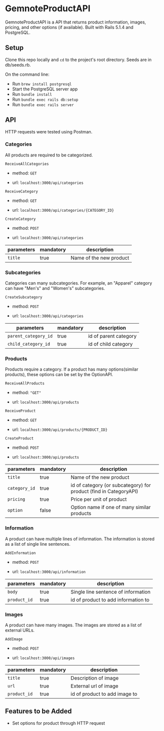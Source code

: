 # GemnoteProductAPI

GemnoteProductAPI is a API that returns product information, images, pricing, and other options (if available). Built with Rails 5.1.4 and PostgreSQL.

## Setup

Clone this repo locally and `cd` to the project's root directory. Seeds are in db/seeds.rb.

On the command line:

+ Run `brew install postgresql`
+ Start the PostgreSQL server app
+ Run `bundle install`
+ Run `bundle exec rails db:setup`
+ Run `bundle exec rails server`

## API

HTTP requests were tested using Postman.

### Categories

All products are required to be categorized.

`ReceiveAllCategories`

+ method: `GET`

+ url: `localhost:3000/api/categories`

`ReceiveCategory`

+ method: `GET`

+ url: `localhost:3000/api/categories/{CATEGORY_ID}`

`CreateCategory`

+ method: `POST`

+ url: `localhost:3000/api/categories`

|parameters|mandatory|description|
|---|---|---|
|`title`|true|Name of the new product|

### Subcategories

Categories can many subcategories. For example, an "Apparel" category can have "Men's" and "Women's" subcategories.

`CreateSubcategory`

+ method: `POST`

+ url: `localhost:3000/api/categories`

|parameters|mandatory|description|
|---|---|---|
|`parent_category_id`|true|id of parent category|
|`child_category_id`|true|id of child category|

### Products

Products require a category. If a product has many options(similar products), these options can be set by the OptionAPI.

`ReceiveAllProducts`

+ method: `"GET"`

+ url: `localhost:3000/api/products`

`ReceiveProduct`

+ method: `GET`

+ url: `localhost:3000/api/products/{PRODUCT_ID}`

`CreateProduct`

+ method: `POST`

+ url: `localhost:3000/api/products`

|parameters|mandatory|description|
|---|---|---|
|`title`|true|Name of the new product|
|`category_id`|true|id of category (or subcategory) for product (find in CategoryAPI)|
|`pricing`|true|Price per unit of product|
|`option`|false|Option name if one of many similar products|


### Information

A product can have multiple lines of information. The information is stored as a list of single line sentences.

`AddInformation`

+ method: `POST`

+ url: `localhost:3000/api/information`

|parameters|mandatory|description|
|---|---|---|
|`body`|true|Single line sentence of information|
|`product_id`|true|id of product to add information to|

### Images

A product can have many images. The images are stored as a list of external URLs.

`AddImage`

+ method: `POST`

+ url: `localhost:3000/api/images`

|parameters|mandatory|description|
|---|---|---|
|`title`|true|Description of image|
|`url`|true|External url of image|
|`product_id`|true|id of product to add image to|


## Features to be Added

+ Set options for product through HTTP request
